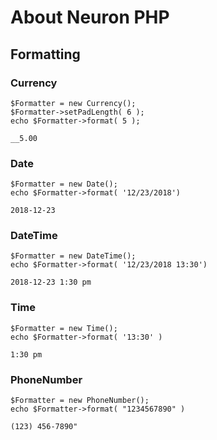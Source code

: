 # About Neuron PHP

## Formatting

### Currency

    $Formatter = new Currency();
    $Formatter->setPadLength( 6 );
    echo $Formatter->format( 5 );
    
    __5.00

### Date

	$Formatter = new Date();
    echo $Formatter->format( '12/23/2018')

    2018-12-23
    
### DateTime
    			
    $Formatter = new DateTime();
    echo $Formatter->format( '12/23/2018 13:30')

    2018-12-23 1:30 pm

### Time

    $Formatter = new Time();
    echo $Formatter->format( '13:30' )

    1:30 pm

### PhoneNumber

    $Formatter = new PhoneNumber();
	echo $Formatter->format( "1234567890" )
	
	(123) 456-7890"
